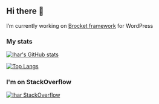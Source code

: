## Hi there 👋

I’m currently working on [Brocket framework](https://github.com/czernika/brocket) for WordPress

### My stats

[![Ihar's GitHub stats](https://github-readme-stats.vercel.app/api?username=czernika)](https://github.com/anuraghazra/github-readme-stats)

[![Top Langs](https://github-readme-stats.vercel.app/api/top-langs/?username=czernika&layout=compact)](https://github.com/anuraghazra/github-readme-stats)

### I'm on StackOverflow

[![Ihar StackOverflow](https://github-readme-stackoverflow.vercel.app/?userID=14305076&layout=compact)](https://stackoverflow.com/users/14305076/ihar-aliakseyenka)
